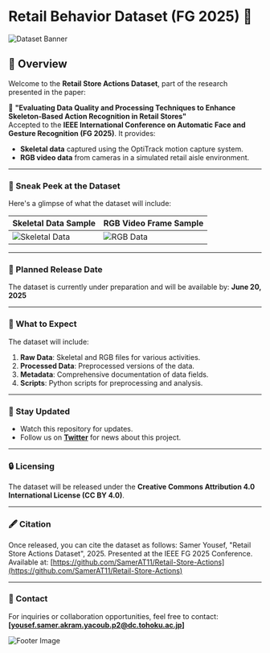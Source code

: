 # Retail Behavior Dataset (FG 2025) 🚀

![Dataset Banner](https://via.placeholder.com/1000x300?text=Retail+Behavior+Dataset+Banner) <!-- Replace with your actual banner image -->

## 🛒 Overview
Welcome to the **Retail Store Actions Dataset**, part of the research presented in the paper:

📄 **"Evaluating Data Quality and Processing Techniques to Enhance Skeleton-Based Action Recognition in Retail Stores"**  
Accepted to the **IEEE International Conference on Automatic Face and Gesture Recognition (FG 2025)**. It provides:
- **Skeletal data** captured using the OptiTrack motion capture system.
- **RGB video data** from cameras in a simulated retail aisle environment.

---

### 📸 Sneak Peek at the Dataset
Here's a glimpse of what the dataset will include:

| Skeletal Data Sample | RGB Video Frame Sample |
|-----------------------|------------------------|
| ![Skeletal Data](https://via.placeholder.com/200x200?text=Skeletal+Data) | ![RGB Data](https://via.placeholder.com/200x200?text=RGB+Frame) |

---

### 📅 Planned Release Date
The dataset is currently under preparation and will be available by:
**June 20, 2025**

---

### 📂 What to Expect
The dataset will include:
1. **Raw Data**: Skeletal and RGB files for various activities.
2. **Processed Data**: Preprocessed versions of the data.
3. **Metadata**: Comprehensive documentation of data fields.
4. **Scripts**: Python scripts for preprocessing and analysis.

---

### 🔗 Stay Updated
- Watch this repository for updates.
- Follow us on **[Twitter](https://twitter.com/YourHandle)** for news about this project.

---

### 🔒 Licensing
The dataset will be released under the **Creative Commons Attribution 4.0 International License (CC BY 4.0)**.

---

### 🖋 Citation
Once released, you can cite the dataset as follows:
Samer Yousef, "Retail Store Actions Dataset", 2025. Presented at the IEEE FG 2025 Conference.  
Available at: [https://github.com/SamerAT11/Retail-Store-Actions](https://github.com/SamerAT11/Retail-Store-Actions)


---

### 📧 Contact
For inquiries or collaboration opportunities, feel free to contact:
**[yousef.samer.akram.yacoub.p2@dc.tohoku.ac.jp]**

![Footer Image](https://via.placeholder.com/1000x100?text=Thank+you+for+your+interest!)
